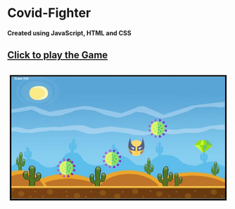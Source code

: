 # Covid-Fighter

#### Created using JavaScript, HTML and CSS 

## <a href="https://covid-fighter-3p34g81ltznklclg2we.web.codequotient.com"> Click to play the Game </a>

## <img src="https://github.com/HiteshGarg-Coder/Covid-Fighter/blob/main/Covid%20Fighter.JPG">
